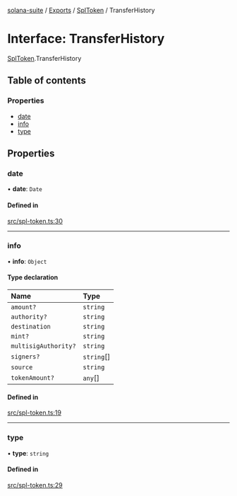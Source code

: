 [solana-suite](../README.md) / [Exports](../modules.md) / [SplToken](../modules/SplToken.md) / TransferHistory

# Interface: TransferHistory

[SplToken](../modules/SplToken.md).TransferHistory

## Table of contents

### Properties

- [date](SplToken.TransferHistory.md#date)
- [info](SplToken.TransferHistory.md#info)
- [type](SplToken.TransferHistory.md#type)

## Properties

### date

• **date**: `Date`

#### Defined in

[src/spl-token.ts:30](https://github.com/fukaoi/solana-suite/blob/6dc9bbe/src/spl-token.ts#L30)

___

### info

• **info**: `Object`

#### Type declaration

| Name | Type |
| :------ | :------ |
| `amount?` | `string` |
| `authority?` | `string` |
| `destination` | `string` |
| `mint?` | `string` |
| `multisigAuthority?` | `string` |
| `signers?` | `string`[] |
| `source` | `string` |
| `tokenAmount?` | `any`[] |

#### Defined in

[src/spl-token.ts:19](https://github.com/fukaoi/solana-suite/blob/6dc9bbe/src/spl-token.ts#L19)

___

### type

• **type**: `string`

#### Defined in

[src/spl-token.ts:29](https://github.com/fukaoi/solana-suite/blob/6dc9bbe/src/spl-token.ts#L29)

